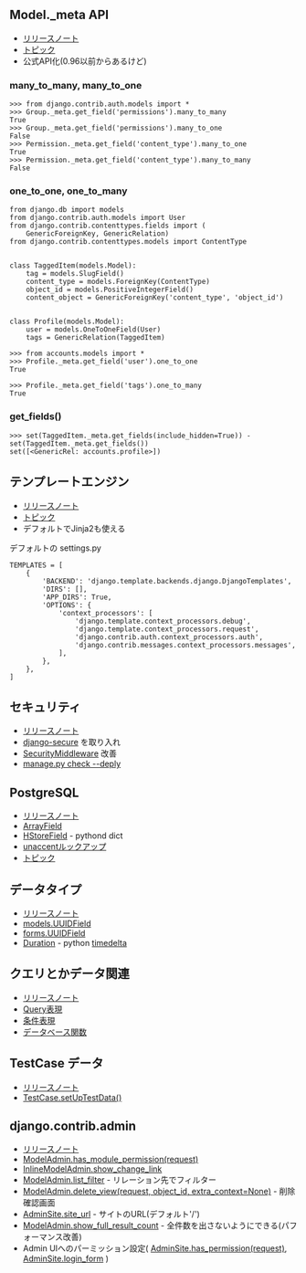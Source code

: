 

## Model._meta API

- [リリースノート](https://docs.djangoproject.com/en/1.8/releases/1.8/#model-meta-api)
- [トピック](https://docs.djangoproject.com/en/1.8/ref/models/meta/#model-meta-field-api)
- 公式API化(0.96以前からあるけど)

### many_to_many, many_to_one

~~~
>>> from django.contrib.auth.models import *
>>> Group._meta.get_field('permissions').many_to_many
True
>>> Group._meta.get_field('permissions').many_to_one
False
>>> Permission._meta.get_field('content_type').many_to_one
True
>>> Permission._meta.get_field('content_type').many_to_many
False
~~~

### one_to_one, one_to_many

~~~
from django.db import models
from django.contrib.auth.models import User
from django.contrib.contenttypes.fields import (
    GenericForeignKey, GenericRelation)
from django.contrib.contenttypes.models import ContentType


class TaggedItem(models.Model):
    tag = models.SlugField()
    content_type = models.ForeignKey(ContentType)
    object_id = models.PositiveIntegerField()
    content_object = GenericForeignKey('content_type', 'object_id')


class Profile(models.Model):
    user = models.OneToOneField(User)
    tags = GenericRelation(TaggedItem)
~~~

~~~
>>> from accounts.models import *
>>> Profile._meta.get_field('user').one_to_one
True

>>> Profile._meta.get_field('tags').one_to_many
True
~~~

### get_fields()

~~~
>>> set(TaggedItem._meta.get_fields(include_hidden=True)) - set(TaggedItem._meta.get_fields())
set([<GenericRel: accounts.profile>])
~~~

## テンプレートエンジン

- [リリースノート](https://docs.djangoproject.com/en/1.8/releases/1.8/#multiple-template-engines)
- [トピック](https://docs.djangoproject.com/en/1.8/topics/templates/)
- デフォルトでJinja2も使える

デフォルトの settings.py

~~~
TEMPLATES = [                                                                       
    {                                                                               
        'BACKEND': 'django.template.backends.django.DjangoTemplates',               
        'DIRS': [],                                                                 
        'APP_DIRS': True,                                                           
        'OPTIONS': {                                                                
            'context_processors': [                                                 
                'django.template.context_processors.debug',                         
                'django.template.context_processors.request',                       
                'django.contrib.auth.context_processors.auth',                      
                'django.contrib.messages.context_processors.messages',              
            ],                                                                      
        },                                                                          
    },                                                                              
]        
~~~

## セキュリティ

- [リリースノート](https://docs.djangoproject.com/en/1.8/releases/1.8/#security-enhancements)
- [django-secure](https://pypi.python.org/pypi/django-secure) を取り入れ
- [SecurityMiddleware](https://docs.djangoproject.com/en/1.8/ref/middleware/#django.middleware.security.SecurityMiddleware) 改善
- [manage.py check --deply](https://docs.djangoproject.com/en/1.8/ref/django-admin/#django-admin-option---deploy)

## PostgreSQL

- [リリースノート](https://docs.djangoproject.com/en/1.8/releases/1.8/#new-postgresql-specific-functionality)
- [ArrayField](https://docs.djangoproject.com/en/1.8/ref/contrib/postgres/fields/#django.contrib.postgres.fields.ArrayField)
- [HStoreField](https://docs.djangoproject.com/en/1.8/ref/contrib/postgres/fields/#django.contrib.postgres.fields.HStoreField) - pythond dict
- [unaccentルックアップ](https://docs.djangoproject.com/en/1.8/ref/contrib/postgres/lookups/#std:fieldlookup-unaccent)
- [トピック](https://docs.djangoproject.com/en/1.8/ref/contrib/postgres/)

## データタイプ

- [リリースノート](https://docs.djangoproject.com/en/1.8/releases/1.8/#new-data-types)
- [models.UUIDField](https://docs.djangoproject.com/en/1.8/ref/models/fields/#django.db.models.UUIDField)
- [forms.UUIDField](https://docs.djangoproject.com/en/1.8/ref/forms/fields/#django.forms.UUIDField)
- [Duration](https://docs.djangoproject.com/en/1.8/ref/models/fields/#django.db.models.DurationField) - python [timedelta](https://docs.python.org/3/library/datetime.html#datetime.timedelta)

## クエリとかデータ関連

- [リリースノート](https://docs.djangoproject.com/en/1.8/releases/1.8/#query-expressions-conditional-expressions-and-database-functions)
- [Query表現](https://docs.djangoproject.com/en/1.8/ref/models/expressions/)
- [条件表現](https://docs.djangoproject.com/en/1.8/ref/models/conditional-expressions/)
- [データベース関数](https://docs.djangoproject.com/en/1.8/ref/models/database-functions/)

## TestCase データ

- [リリースノート](https://docs.djangoproject.com/en/1.8/releases/1.8/#testcase-data-setup)
- [TestCase.setUpTestData()](https://docs.djangoproject.com/en/1.8/topics/testing/tools/#django.test.TestCase.setUpTestData)

## django.contrib.admin

- [リリースノート](https://docs.djangoproject.com/en/1.8/releases/1.8/#django-contrib-admin)
- [ModelAdmin.has_module_permission(request)](https://docs.djangoproject.com/en/1.8/ref/contrib/admin/#django.contrib.admin.ModelAdmin.has_module_permission)
- [InlineModelAdmin.show_change_link](https://docs.djangoproject.com/en/1.8/ref/contrib/admin/#django.contrib.admin.InlineModelAdmin.show_change_link)
- [ModelAdmin.list_filter](https://docs.djangoproject.com/en/1.8/ref/contrib/admin/#django.contrib.admin.ModelAdmin.list_filter) - リレーション先でフィルター
- [ModelAdmin.delete_view(request, object_id, extra_context=None)](https://docs.djangoproject.com/en/1.8/ref/contrib/admin/#django.contrib.admin.ModelAdmin.delete_view) - 削除確認画面
- [AdminSite.site_url](https://docs.djangoproject.com/en/1.8/ref/contrib/admin/#django.contrib.admin.AdminSite.site_url) - サイトのURL(デフォルト'/')
- [ModelAdmin.show_full_result_count](https://docs.djangoproject.com/en/1.8/ref/contrib/admin/#django.contrib.admin.ModelAdmin.show_full_result_count) - 全件数を出さないようにできる(パフォーマンス改善)
- Admin UIへのパーミッション設定( [AdminSite.has_permission(request)](https://docs.djangoproject.com/en/1.8/ref/contrib/admin/#django.contrib.admin.AdminSite.has_permission), [AdminSite.login_form](https://docs.djangoproject.com/en/1.8/ref/contrib/admin/#django.contrib.admin.AdminSite.login_form) )

